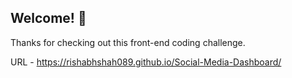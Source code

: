 ## Welcome! 👋

Thanks for checking out this front-end coding challenge.

URL - https://rishabhshah089.github.io/Social-Media-Dashboard/
